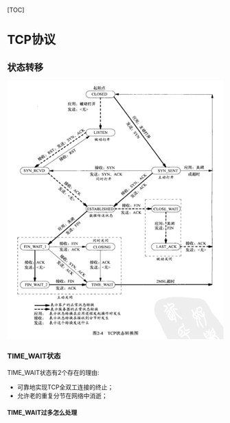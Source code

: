 [TOC]

# TCP协议



## 状态转移

![tcp_stat](res/tcp_stat.png)

### TIME_WAIT状态

TIME_WAIT状态有2个存在的理由:

- 可靠地实现TCP全双工连接的终止；
- 允许老的重复分节在网络中消逝；

#### TIME_WAIT过多怎么处理

